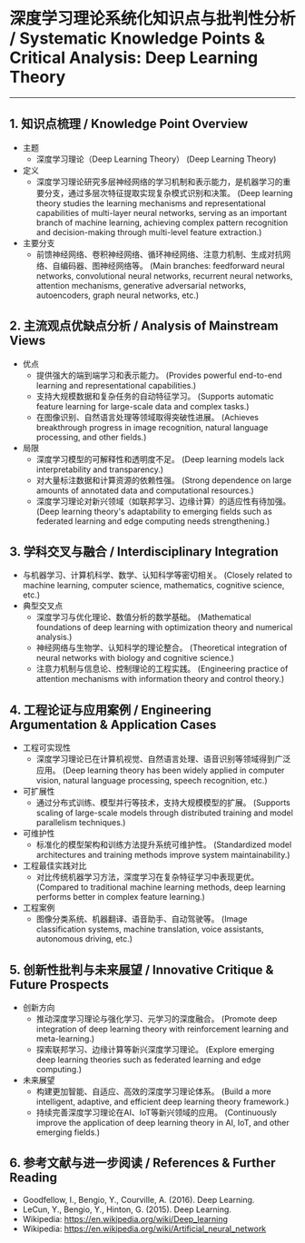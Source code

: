 # 深度学习理论系统化知识点与批判性分析 / Systematic Knowledge Points & Critical Analysis: Deep Learning Theory

---

## 1. 知识点梳理 / Knowledge Point Overview

- 主题
  - 深度学习理论（Deep Learning Theory）
      (Deep Learning Theory)
- 定义
  - 深度学习理论研究多层神经网络的学习机制和表示能力，是机器学习的重要分支，通过多层次特征提取实现复杂模式识别和决策。
      (Deep learning theory studies the learning mechanisms and representational capabilities of multi-layer neural networks, serving as an important branch of machine learning, achieving complex pattern recognition and decision-making through multi-level feature extraction.)
- 主要分支
  - 前馈神经网络、卷积神经网络、循环神经网络、注意力机制、生成对抗网络、自编码器、图神经网络等。
      (Main branches: feedforward neural networks, convolutional neural networks, recurrent neural networks, attention mechanisms, generative adversarial networks, autoencoders, graph neural networks, etc.)

## 2. 主流观点优缺点分析 / Analysis of Mainstream Views

- 优点
  - 提供强大的端到端学习和表示能力。
      (Provides powerful end-to-end learning and representational capabilities.)
  - 支持大规模数据和复杂任务的自动特征学习。
      (Supports automatic feature learning for large-scale data and complex tasks.)
  - 在图像识别、自然语言处理等领域取得突破性进展。
      (Achieves breakthrough progress in image recognition, natural language processing, and other fields.)
- 局限
  - 深度学习模型的可解释性和透明度不足。
      (Deep learning models lack interpretability and transparency.)
  - 对大量标注数据和计算资源的依赖性强。
      (Strong dependence on large amounts of annotated data and computational resources.)
  - 深度学习理论对新兴领域（如联邦学习、边缘计算）的适应性有待加强。
      (Deep learning theory's adaptability to emerging fields such as federated learning and edge computing needs strengthening.)

## 3. 学科交叉与融合 / Interdisciplinary Integration

- 与机器学习、计算机科学、数学、认知科学等密切相关。
  (Closely related to machine learning, computer science, mathematics, cognitive science, etc.)
- 典型交叉点
  - 深度学习与优化理论、数值分析的数学基础。
      (Mathematical foundations of deep learning with optimization theory and numerical analysis.)
  - 神经网络与生物学、认知科学的理论整合。
      (Theoretical integration of neural networks with biology and cognitive science.)
  - 注意力机制与信息论、控制理论的工程实践。
      (Engineering practice of attention mechanisms with information theory and control theory.)

## 4. 工程论证与应用案例 / Engineering Argumentation & Application Cases

- 工程可实现性
  - 深度学习理论已在计算机视觉、自然语言处理、语音识别等领域得到广泛应用。
      (Deep learning theory has been widely applied in computer vision, natural language processing, speech recognition, etc.)
- 可扩展性
  - 通过分布式训练、模型并行等技术，支持大规模模型的扩展。
      (Supports scaling of large-scale models through distributed training and model parallelism techniques.)
- 可维护性
  - 标准化的模型架构和训练方法提升系统可维护性。
      (Standardized model architectures and training methods improve system maintainability.)
- 工程最佳实践对比
  - 对比传统机器学习方法，深度学习在复杂特征学习中表现更优。
      (Compared to traditional machine learning methods, deep learning performs better in complex feature learning.)
- 工程案例
  - 图像分类系统、机器翻译、语音助手、自动驾驶等。
      (Image classification systems, machine translation, voice assistants, autonomous driving, etc.)

## 5. 创新性批判与未来展望 / Innovative Critique & Future Prospects

- 创新方向
  - 推动深度学习理论与强化学习、元学习的深度融合。
      (Promote deep integration of deep learning theory with reinforcement learning and meta-learning.)
  - 探索联邦学习、边缘计算等新兴深度学习理论。
      (Explore emerging deep learning theories such as federated learning and edge computing.)
- 未来展望
  - 构建更加智能、自适应、高效的深度学习理论体系。
      (Build a more intelligent, adaptive, and efficient deep learning theory framework.)
  - 持续完善深度学习理论在AI、IoT等新兴领域的应用。
      (Continuously improve the application of deep learning theory in AI, IoT, and other emerging fields.)

## 6. 参考文献与进一步阅读 / References & Further Reading

- Goodfellow, I., Bengio, Y., Courville, A. (2016). Deep Learning.
- LeCun, Y., Bengio, Y., Hinton, G. (2015). Deep Learning.
- Wikipedia: <https://en.wikipedia.org/wiki/Deep_learning>
- Wikipedia: <https://en.wikipedia.org/wiki/Artificial_neural_network>
